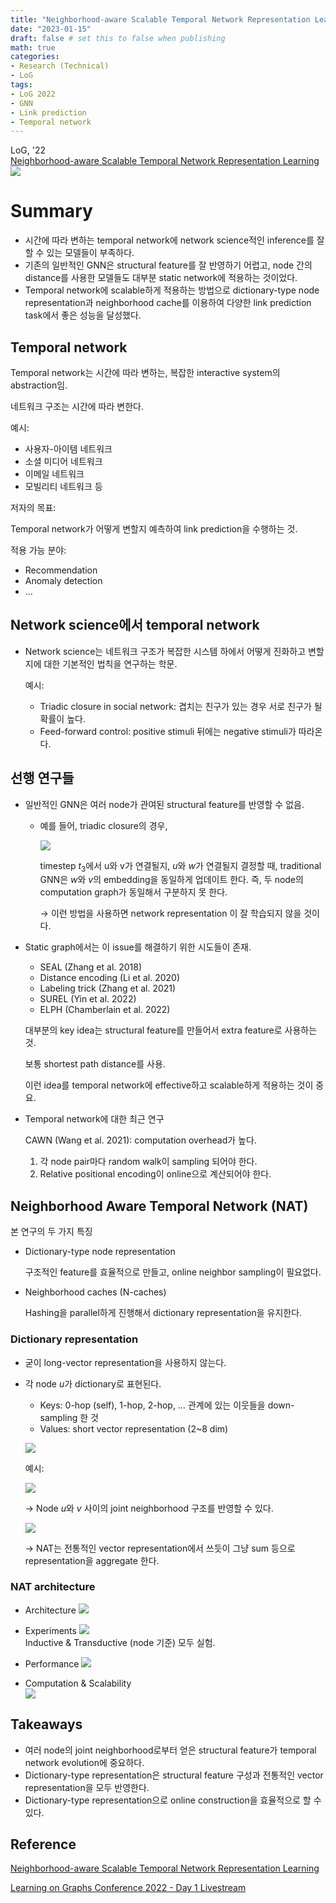 ```yaml
---
title: "Neighborhood-aware Scalable Temporal Network Representation Learning"
date: "2023-01-15"
draft: false # set this to false when publishing
math: true
categories:
- Research (Technical)
- LoG
tags:
- LoG 2022
- GNN
- Link prediction
- Temporal network
---
```

LoG, '22  
[Neighborhood-aware Scalable Temporal Network Representation Learning](https://arxiv.org/abs/2209.01084)
![](thumbnail.png)

# Summary

- 시간에 따라 변하는 temporal network에 network science적인 inference를 잘 할 수 있는 모델들이 부족하다.
- 기존의 일반적인 GNN은 structural feature를 잘 반영하기 어렵고, node 간의 distance를 사용한 모델들도 대부분 static network에 적용하는 것이었다.
- Temporal network에 scalable하게 적용하는 방법으로 dictionary-type node representation과 neighborhood cache를 이용하여 다양한 link prediction task에서 좋은 성능을 달성했다.

## Temporal network

Temporal network는 시간에 따라 변하는, 복잡한 interactive system의 abstraction임.

네트워크 구조는 시간에 따라 변한다.

예시:

- 사용자-아이템 네트워크
- 소셜 미디어 네트워크
- 이메일 네트워크
- 모빌리티 네트워크 등

저자의 목표:

Temporal network가 어떻게 변할지 예측하여 link prediction을 수행하는 것.

적용 가능 분야:

- Recommendation
- Anomaly detection
- ...

## Network science에서 temporal network

- Network science는 네트워크 구조가 복잡한 시스템 하에서 어떻게 진화하고 변할지에 대한 기본적인 법칙을 연구하는 학문.
    
    예시:
    
    - Triadic closure in social network: 겹치는 친구가 있는 경우 서로 친구가 될 확률이 높다.
    - Feed-forward control: positive stimuli 뒤에는 negative stimuli가 따라온다.

## 선행 연구들

- 일반적인 GNN은 여러 node가 관여된 structural feature를 반영할 수 없음.
    - 예를 들어, triadic closure의 경우,
        
        ![](imgs/Untitled.png)
        
        timestep $t_3$에서 u와 v가 연결될지, $u$와 $w$가 연결될지 결정할 때, traditional GNN은 $w$와 $v$의 embedding을 동일하게 업데이트 한다. 즉, 두 node의 computation graph가 동일해서 구분하지 못 한다.
        
        → 이런 방법을 사용하면 network representation 이 잘 학습되지 않을 것이다.
        
- Static graph에서는 이 issue를 해결하기 위한 시도들이 존재.
    - SEAL (Zhang et al. 2018)
    - Distance encoding (Li et al. 2020)
    - Labeling trick (Zhang et al. 2021)
    - SUREL (Yin et al. 2022)
    - ELPH (Chamberlain et al. 2022)
    
    대부분의 key idea는 structural feature를 만들어서 extra feature로 사용하는 것.
    
    보통 shortest path distance를 사용.
    
    이런 idea를 temporal network에 effective하고 scalable하게 적용하는 것이 중요.
    
- Temporal network에 대한 최근 연구
    
    CAWN (Wang et al. 2021): computation overhead가 높다.
    
    1. 각 node pair마다 random walk이 sampling 되어야 한다.
    2. Relative positional encoding이 online으로 계산되어야 한다.
    

## Neighborhood Aware Temporal Network (NAT)

본 연구의 두 가지 특징

- Dictionary-type node representation
    
    구조적인 feature를 효율적으로 만들고, online neighbor sampling이 필요없다.
    
- Neighborhood caches (N-caches)
    
    Hashing을 parallel하게 진행해서 dictionary representation을 유지한다.
    

### Dictionary representation

- 굳이 long-vector representation을 사용하지 않는다.
- 각 node $u$가 dictionary로 표현된다.
    - Keys: 0-hop (self), 1-hop, 2-hop, … 관계에 있는 이웃들을 down-sampling 한 것
    - Values: short vector representation (2~8 dim)
        
    ![](imgs/Untitled1.png)
    
    예시:
    
    ![](imgs/Untitled2.png)
    
    → Node $u$와 $v$ 사이의 joint neighborhood 구조를 반영할 수 있다.
    
    ![](imgs/Untitled3.png)
    
    → NAT는 전통적인 vector representation에서 쓰듯이 그냥 sum 등으로 representation을 aggregate 한다.
    
### NAT architecture
- Architecture
    ![](imgs/Untitled4.png)

- Experiments
    ![](imgs/Untitled5.png)  
    Inductive & Transductive (node 기준) 모두 실험.

- Performance
    ![](imgs/Untitled6.png)

- Computation & Scalability  
    ![](imgs/Untitled7.png)
    
## Takeaways

- 여러 node의 joint neighborhood로부터 얻은 structural feature가 temporal network evolution에 중요하다.
- Dictionary-type representation은 structural feature 구성과 전통적인 vector representation을 모두 반영한다.
- Dictionary-type representation으로 online construction을 효율적으로 할 수 있다.

## Reference

[Neighborhood-aware Scalable Temporal Network Representation Learning](https://arxiv.org/abs/2209.01084)

[Learning on Graphs Conference 2022 - Day 1 Livestream](https://www.youtube.com/live/wp5S9GHyAgw?feature=share&t=8409)